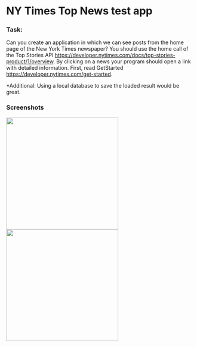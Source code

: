 # NY Times Top News test app

### Task:

Can you create an application in which we can see posts from the home page of the New York Times newspaper? You should use the home call of the Top Stories API https://developer.nytimes.com/docs/top-stories-product/1/overview. By clicking on a news your program should open a link with detailed information. First, read GetStarted https://developer.nytimes.com/get-started.

*Additional: Using a local database to save the loaded result would be great.

### Screenshots

<img src="https://psv4.userapi.com/c536436/u180921904/docs/d14/35f39eb8fde6/Screenshot_2021-02-23-17-40-27-250_com_example_nt_top_news.jpg?extra=c6-1S4eKZel-ivbnesHbeiNg8PuSIp0Ex_XXYwODVBcfXWojG1C8_4DiFgWIf9mxnwbw_llIBE0-xeUxsrAfB5OWqFxsTtWmxyk7z-X1Vjs-xESqwsbpAl9MjuKjvT_kIf1waEepO41503zfxydaS9St" width="300">
<img src="https://psv4.userapi.com/c537232/u180921904/docs/d13/2b4327e9a257/Screenshot_2021-02-23-17-40-32-023_com_example_nt_top_news.jpg?extra=nueDwJYocwHtpcNQNsBzhU_Q3qp2IPKWH-gV_7-JK_NBvUl4KHfVachRjeNDR5OkUKKUiUWpj8TskHwEKA3NRS6278t1jybprRQ0p1fxP8RICNf6c94FJIa5YjpHNnNHeilKpbaYPCJrDM4I1G_E32vn" width="300">
